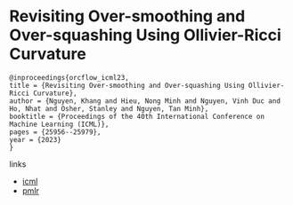 # Revisiting Over-smoothing and Over-squashing Using Ollivier-Ricci Curvature

```
@inproceedings{orcflow_icml23,
title = {Revisiting Over-smoothing and Over-squashing Using Ollivier-Ricci Curvature},
author = {Nguyen, Khang and Hieu, Nong Minh and Nguyen, Vinh Duc and Ho, Nhat and Osher, Stanley and Nguyen, Tan Minh},
booktitle = {Proceedings of the 40th International Conference on Machine Learning (ICML)},
pages = {25956--25979},
year = {2023}
}
```

links
- [icml](https://icml.cc/Conferences/2023/Schedule?showEvent=24144)
- [pmlr](https://proceedings.mlr.press/v202/nguyen23c.html)
